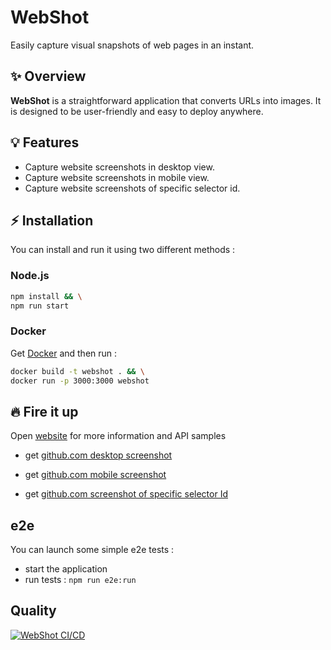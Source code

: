 # WebShot

Easily capture visual snapshots of web pages in an instant.

## :sparkles: Overview

**WebShot** is a straightforward application that converts URLs into images. It is designed to be user-friendly and easy to deploy anywhere.

## :bulb: Features

- Capture website screenshots in desktop view.
- Capture website screenshots in mobile view.
- Capture website screenshots of specific selector id.

## :zap: Installation

You can install and run it using two different methods :

### Node.js

```bash
npm install && \
npm run start
```

### Docker

Get [Docker](https://docs.docker.com/get-docker/) and then run :

```bash
docker build -t webshot . && \
docker run -p 3000:3000 webshot
```

## :fire: Fire it up

Open [website](http://localhost:3000/) for more information and API samples

- get [github.com desktop screenshot](http://localhost:3000/api/webshot?url=https://github.fr)

- get [github.com mobile screenshot](http://localhost:3000/api/webshot?url=https://github.fr&device=mobile)

- get [github.com screenshot of specific selector Id](http://localhost:3000/api/webshot?url=https://github.fr&selectorId=productivity)

## e2e

You can launch some simple e2e tests :

- start the application
- run tests : ```npm run e2e:run```

## Quality

[![WebShot CI/CD](https://github.com/elzinko/webshot/actions/workflows/main.yml/badge.svg?branch=main)](https://github.com/elzinko/webshot/actions/workflows/main.yml)
